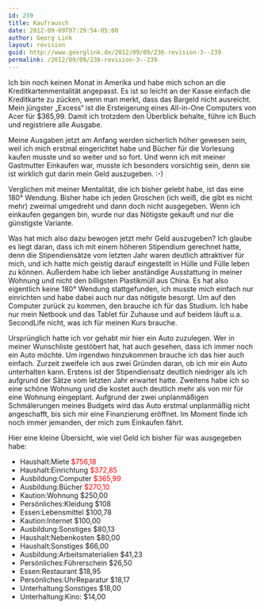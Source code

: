 ```yaml
---
id: 239
title: Kaufrausch
date: 2012-09-09T07:29:54-05:00
author: Georg Link
layout: revision
guid: http://www.georglink.de/2012/09/09/236-revision-3--239
permalink: /2012/09/09/236-revision-3--239
---
```

Ich bin noch keinen Monat in Amerika und habe mich schon an die Kreditkartenmentalität angepasst. Es ist so leicht an der Kasse einfach die Kreditkarte zu zücken, wenn man merkt, dass das Bargeld nicht ausreicht. Mein jüngster „Excess“ ist die Ersteigerung eines All-in-One Computers von Acer für $365,99. Damit ich trotzdem den Überblick behalte, führe ich Buch und registriere alle Ausgabe.

Meine Ausgaben jetzt am Anfang werden sicherlich höher gewesen sein, weil ich mich erstmal eingerichtet habe und Bücher für die Vorlesung kaufen musste und so weiter und so fort. Und wenn ich mit meiner Gastmutter Einkaufen war, musste ich besonders vorsichtig sein, denn sie ist wirklich gut darin mein Geld auszugeben. :-)

Verglichen mit meiner Mentalität, die ich bisher gelebt habe, ist das eine 180° Wendung. Bisher habe ich jeden Groschen (ich weiß, die gibt es nicht mehr) zweimal umgedreht und dann doch nicht ausgegeben. Wenn ich einkaufen gegangen bin, wurde nur das Nötigste gekauft und nur die günstigste Variante.

Was hat mich also dazu bewogen jetzt mehr Geld auszugeben? Ich glaube es liegt daran, dass ich mit einem höheren Stipendium gerechnet hatte, denn die Stipendiensätze vom letzten Jahr waren deutlich attraktiver für mich, und ich hatte mich geistig darauf eingestellt in Hülle und Fülle leben zu können. Außerdem habe ich lieber anständige Ausstattung in meiner Wohnung und nicht den billigsten Plastikmüll aus China. Es hat also eigentlich keine 180° Wendung stattgefunden, ich musste mich einfach nur einrichten und habe dabei auch nur das nötigste besorgt. Um auf den Computer zurück zu kommen, den brauche ich für das Studium. Ich habe nur mein Netbook und das Tablet für Zuhause und auf beidem läuft u.a. SecondLife nicht, was ich für meinen Kurs brauche.

Ursprünglich hatte ich vor gehabt mir hier ein Auto zuzulegen. Wer in meiner Wunschliste gestöbert hat, hat auch gesehen, dass ich immer noch ein Auto möchte. Um irgendwo hinzukommen brauche ich das hier auch einfach. Zurzeit zweifele ich aus zwei Gründen daran, ob ich mir ein Auto unterhalten kann. Erstens ist der Stipendiensatz deutlich niedriger als ich aufgrund der Sätze vom letzten Jahr erwartet hatte. Zweitens habe ich so eine schöne Wohnung und die kostet auch deutlich mehr als von mir für eine Wohnung eingeplant. Aufgrund der zwei unplanmäßigen Schmälerungen meines Budgets wird das Auto erstmal unplanmäßig nicht angeschafft, bis sich mir eine Finanzierung eröffnet. Im Moment finde ich noch immer jemanden, der mich zum Einkaufen fährt.

Hier eine kleine Übersicht, wie viel Geld ich bisher für was ausgegeben habe:

  * Haushalt:Miete <span style="color: #ff0000;">$756,18</span>
  * Haushalt:Einrichtung <span style="color: #ff0000;">$372,85</span>
  * Ausbildung:Computer <span style="color: #ff0000;">$365,99</span>
  * Ausbildung:Bücher <span style="color: #ff0000;">$270,10</span>
  * Kaution:Wohnung $250,00
  * Persönliches:Kleidung $108
  * Essen:Lebensmittel $100,78
  * Kaution:Internet $100,00
  * Ausbildung:Sonstiges $80,13
  * Haushalt:Nebenkosten $80,00
  * Haushalt:Sonstiges $66,00
  * Ausbildung:Arbeitsmaterialien $41,23
  * Persönliches:Führerschein $26,50
  * Essen:Restaurant $18,95
  * Persönliches:UhrReparatur $18,17
  * Unterhaltung:Sonstiges $18,00
  * Unterhaltung:Kino: $14,00